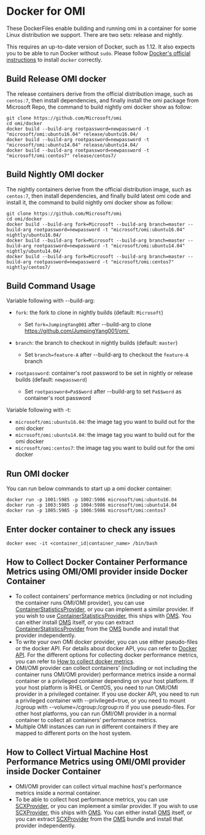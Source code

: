Docker for OMI
======

These DockerFiles enable building and running omi in a container for some Linux distribution we support.
There are two sets: release and nightly.

This requires an up-to-date version of Docker, such as 1.12.
It also expects you to be able to run Docker without `sudo`.
Please follow [Docker's official instructions][install] to install `docker` correctly.

[install]: https://docs.docker.com/engine/installation/

Build Release OMI docker
-------

The release containers derive from the official distribution image,
such as `centos:7`, then install dependencies,
and finally install the omi package from Microsoft Repo, the command to build nightly omi docker show as follow:

```
git clone https://github.com/Microsoft/omi
cd omi/docker
docker build --build-arg rootpassword=newpassword -t "microsoft/omi:ubuntu16.04" release/ubuntu16.04/
docker build --build-arg rootpassword=newpassword -t "microsoft/omi:ubuntu14.04" release/ubuntu14.04/
docker build --build-arg rootpassword=newpassword -t "microsoft/omi:centos7" release/centos7/
```

Build Nightly OMI docker
-------

The nightly containers derive from the official distribution image,
such as `centos:7`, then install dependencies,
and finally build latest omi code and install it, the command to build nightly omi docker show as follow:

```
git clone https://github.com/Microsoft/omi
cd omi/docker
docker build --build-arg fork=Microsoft --build-arg branch=master --build-arg rootpassword=newpassword -t "microsoft/omi:ubuntu16.04" nightly/ubuntu16.04/
docker build --build-arg fork=Microsoft --build-arg branch=master --build-arg rootpassword=newpassword -t "microsoft/omi:ubuntu14.04" nightly/ubuntu14.04/
docker build --build-arg fork=Microsoft --build-arg branch=master --build-arg rootpassword=newpassword -t "microsoft/omi:centos7" nightly/centos7/
```

Build Command Usage
-------

Variable following with --build-arg:
* `fork`: the fork to clone in nightly builds (default: `Microsoft`)
  * Set `fork=JumpingYang001` after --build-arg to clone https://github.com/JumpingYang001/omi`

* `branch`: the branch to checkout in nightly builds (default: `master`)
  * Set `branch=feature-A` after --build-arg to checkout the `feature-A` branch
  
* `rootpassword`: container's root password to be set in nightly or release builds (default: `newpassword`)
  * Set `rootpassword=Pa$$word` after --build-arg to set `Pa$$word` as container's root password

Variable following with -t:
* `microsoft/omi:ubuntu16.04`: the image tag you want to build out for the omi docker
* `microsoft/omi:ubuntu14.04`: the image tag you want to build out for the omi docker
* `microsoft/omi:centos7`: the image tag you want to build out for the omi docker

Run OMI docker
-------

You can run below commands to start up a omi docker container:

```
docker run -p 1001:5985 -p 1002:5986 microsoft/omi:ubuntu16.04
docker run -p 1003:5985 -p 1004:5986 microsoft/omi:ubuntu14.04
docker run -p 1005:5985 -p 1006:5986 microsoft/omi:centos7
```

Enter docker container to check any issues
-------

```
docker exec -it <container_id|container_name> /bin/bash
```

How to Collect Docker Container Performance Metrics using OMI/OMI provider inside Docker Container
-------

- To collect containers’ performance metrics (including or not including the container runs OMI/OMI provider), you can use [ContainerStatisticsProvider], or you can implement a similar provider. If you wish to use [ContainerStatisticsProvider], this ships with [OMS]. You can either install [OMS] itself, or you can extract [ContainerStatisticsProvider] from the [OMS] bundle and install that provider independently.
- To write your own OMI docker provider, you can use either pseudo-files or the docker API. For details about docker API, you can refer to [Docker API]. For the different options for collecting docker performance metrics, you can refer to [How to collect docker metrics].
- OMI/OMI provider can collect containers’ (including or not including the container runs OMI/OMI provider) performance metrics inside a normal container or a privileged container depending on your host platform. If your host platform is RHEL or CentOS, you need to run OMI/OMI provider in a privileged container. If you use docker API, you need to run a privileged container with --privileged=true, or you need to mount /cgroup with --volume=/cgroup:/cgroup:ro if you use pseudo-files. For other host platforms, you can run OMI/OMI provider in a normal container to collect all containers’ performance metrics.
- Multiple OMI instances can run in different containers if they are mapped to different ports on the host system.

[OMS]: https://github.com/Microsoft/OMS-Agent-for-Linux
[Docker API]: https://docs.docker.com/engine/api/get-started/
[How to collect docker metrics]:https://www.datadoghq.com/blog/how-to-collect-docker-metrics
[ContainerStatisticsProvider]: https://github.com/Microsoft/Docker-Provider/blob/master/source/code/providers/Container_ContainerStatistics_Class_Provider.cpp

How to Collect Virtual Machine Host Performance Metrics using OMI/OMI provider inside Docker Container
-------

- OMI/OMI provider can collect virtual machine host's performance metrics inside a normal container.
- To be able to collect host performance metrics, you can use [SCXProvider], or you can implement a similar provider. If you wish to use [SCXProvider], this ships with [OMS]. You can either install [OMS] itself, or you can extract [SCXProvider] from the [OMS] bundle and install that provider independently.

[OMS]: https://github.com/Microsoft/OMS-Agent-for-Linux
[SCXProvider]: https://github.com/Microsoft/SCXcore

